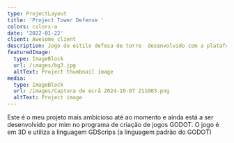 ```yaml
---
type: ProjectLayout
title: 'Project Tower Defense '
colors: colors-a
date: '2022-01-22'
client: Awesome client
description: Jogo do estilo defesa de torre  desenvolvido com a plataforma GODOT.
featuredImage:
  type: ImageBlock
  url: /images/bg3.jpg
  altText: Project thumbnail image
media:
  type: ImageBlock
  url: /images/Captura de ecrã 2024-10-07 211003.png
  altText: Project image
---
```

Este é o meu projeto mais ambicioso até ao momento e ainda está a ser desenvolvido por mim no programa de criação de jogos GODOT. O jogo é em 3D e utiliza a linguagem GDScrips (a linguagem padrão do GODOT) 
